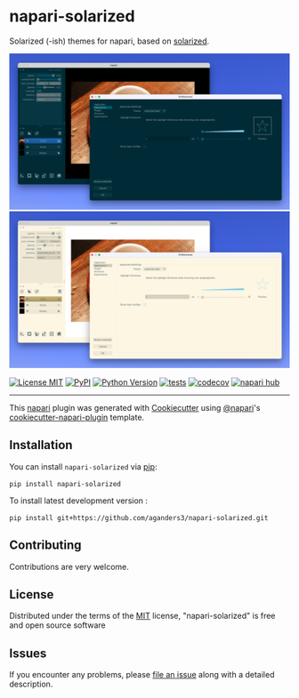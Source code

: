 # napari-solarized

Solarized (-ish) themes for napari, based on [solarized](https://ethanschoonover.com/solarized/).

![solarized dark screenshot](https://raw.githubusercontent.com/aganders3/napari-solarized/main/screenshot_dark.png)
![solarized light screenshot](https://raw.githubusercontent.com/aganders3/napari-solarized/main/screenshot_light.png)

[![License MIT](https://img.shields.io/pypi/l/napari-solarized.svg?color=green)](https://github.com/aganders3/napari-solarized/raw/main/LICENSE)
[![PyPI](https://img.shields.io/pypi/v/napari-solarized.svg?color=green)](https://pypi.org/project/napari-solarized)
[![Python Version](https://img.shields.io/pypi/pyversions/napari-solarized.svg?color=green)](https://python.org)
[![tests](https://github.com/aganders3/napari-solarized/workflows/tests/badge.svg)](https://github.com/aganders3/napari-solarized/actions)
[![codecov](https://codecov.io/gh/aganders3/napari-solarized/branch/main/graph/badge.svg)](https://codecov.io/gh/aganders3/napari-solarized)
[![napari hub](https://img.shields.io/endpoint?url=https://api.napari-hub.org/shields/napari-solarized)](https://napari-hub.org/plugins/napari-solarized)

----------------------------------

This [napari] plugin was generated with [Cookiecutter] using [@napari]'s [cookiecutter-napari-plugin] template.

## Installation

You can install `napari-solarized` via [pip]:

    pip install napari-solarized



To install latest development version :

    pip install git+https://github.com/aganders3/napari-solarized.git


## Contributing

Contributions are very welcome.

## License

Distributed under the terms of the [MIT] license,
"napari-solarized" is free and open source software

## Issues

If you encounter any problems, please [file an issue] along with a detailed description.

[napari]: https://github.com/napari/napari
[Cookiecutter]: https://github.com/audreyr/cookiecutter
[@napari]: https://github.com/napari
[MIT]: http://opensource.org/licenses/MIT
[BSD-3]: http://opensource.org/licenses/BSD-3-Clause
[GNU GPL v3.0]: http://www.gnu.org/licenses/gpl-3.0.txt
[GNU LGPL v3.0]: http://www.gnu.org/licenses/lgpl-3.0.txt
[Apache Software License 2.0]: http://www.apache.org/licenses/LICENSE-2.0
[Mozilla Public License 2.0]: https://www.mozilla.org/media/MPL/2.0/index.txt
[cookiecutter-napari-plugin]: https://github.com/napari/cookiecutter-napari-plugin

[file an issue]: https://github.com/aganders3/napari-solarized/issues

[napari]: https://github.com/napari/napari
[tox]: https://tox.readthedocs.io/en/latest/
[pip]: https://pypi.org/project/pip/
[PyPI]: https://pypi.org/
